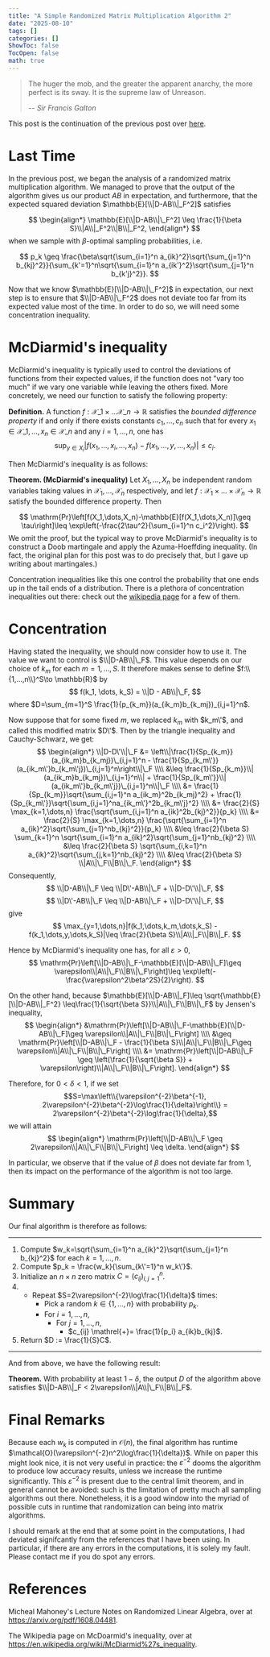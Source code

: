 ```yaml
---
title: "A Simple Randomized Matrix Multiplication Algorithm 2"
date: "2025-08-10"
tags: []
categories: []
ShowToc: false
TocOpen: false
math: true
---
```


> The huger the mob, and the greater the apparent anarchy, the more perfect is its sway. It is the supreme law of Unreason. 
>
> -- *Sir Francis Galton*

This post is the continuation of the previous post over [here](/personalpage/posts/simple-rand-matmult/).

# Last Time
In the previous post, we began the analysis of a randomized matrix multiplication algorithm. We managed to prove that the output of the algorithm gives us our product $AB$ in expectation, and furthermore, that the expected squared deviation $\mathbb{E}[\\|D-AB\\|_F^2]$ satisfies

$$
\begin{align*}
\mathbb{E}[\\|D-AB\\|\_F^2] \leq \frac{1}{\beta S}\\|A\\|_F^2\\|B\\|_F^2,
\end{align*}
$$
when we sample with $\beta$-optimal sampling probabilities, i.e.

$$
p_k \geq \frac{\beta\sqrt{\sum_{i=1}^n a_{ik}^2}\sqrt{\sum_{j=1}^n b_{kj}^2}}{\sum_{k'=1}^n\sqrt{\sum_{i=1}^n a_{ik'}^2}\sqrt{\sum_{j=1}^n b_{k'j}^2}}.
$$

Now that we know $\mathbb{E}[\\|D-AB\\|\_F^2]$ in expectation, our next step is to ensure that $\\|D-AB\\|\_F^2$ does not deviate too far from its expected value most of the time. In order to do so, we will need some concentration inequality.

# McDiarmid's inequality

McDiarmid's inequality is typically used to control the deviations of functions from their expected values, if the function does not "vary too much" if we vary one variable while leaving the others fixed. More concretely, we need our function to satisfy the following property:

**Definition.** A function $f:\mathcal{X}\_1\times \dots \mathcal{X}\_n\to \mathbb{R}$ satisfies the *bounded difference property* if and only if there exists constants $c_1,\dots, c_n$ such that for every $x_1\in \mathcal{X}\_1,\dots,x_n\in \mathcal{X}\_n$ and any $i=1,\dots,n$, one has
$$
\sup_{y\in X_i}|f(x_1,\dots,x_i,\dots,x_n) - f(x_1,\dots,y,\dots,x_n)|\leq c_i.
$$

Then McDiarmid's inequality is as follows:

**Theorem. (McDiarmid's inequality)** Let $X_1,\dots,X_n$ be independent random variables taking values in $\mathcal{X}_1,\dots,\mathcal{X}_n$ respectively, and let $f:\mathcal{X}_1\times\dots\times \mathcal{X}_n\to\mathbb{R}$ satisfy the bounded difference property. Then

$$
\mathrm{Pr}\left[f(X_1,\dots,X_n)-\mathbb{E}[f(X_1,\dots,X_n)]\geq \tau\right]\leq \exp\left(-\frac{2\tau^2}{\sum_{i=1}^n c_i^2}\right).
$$
We omit the proof, but the typical way to prove McDiarmid's inequality is to construct a Doob martingale and apply the Azuma-Hoeffding inequality. (In fact, the original plan for this post was to do precisely that, but I gave up writing about martingales.) 

Concentration inequalities like this one control the probability that one ends up in the tail ends of a distribution. There is a plethora of concentration inequalities out there: check out the [wikipedia page](https://en.wikipedia.org/wiki/Concentration_inequality) for a few of them.

# Concentration

Having stated the inequality, we should now consider how to use it. The value we want to control is $\\|D-AB\\|\_F$. This value depends on our choice of $k_m$ for each $m=1,\dots,S$. It therefore makes sense to define $f:\\{1,...,n\\}^S\to \mathbb{R}$ by
$$
f(k_1, \dots, k_S) = \\|D - AB\\|\_F,
$$
where $D=\sum_{m=1}^S \frac{1}{p_{k_m}}(a_{ik_m}b_{k_mj})_{i,j=1}^n$.

Now suppose that for some fixed $m$, we replaced $k_m$ with $k_m\'$, and called this modified matrix $D\'$. Then by the triangle inequality and Cauchy-Schwarz, we get:
$$
\begin{align*}
\\|D-D\'\\|\_F
&= \left\\|\frac{1}{Sp_{k_m}}(a_{ik_m}b_{k_mj})\_{i,j=1}^n - \frac{1}{Sp_{k_m\'}}(a_{ik_m\'}b_{k_m\'j})\_{i,j=1}^n\right\\|\_F \\\\
&\leq \frac{1}{Sp_{k_m}}\\|(a_{ik_m}b_{k_mj})\_{i,j=1}^n\\| + \frac{1}{Sp_{k_m\'}}\\|(a_{ik_m\'}b_{k_m\'j})\_{i,j=1}^n\\|\_F \\\\
&= \frac{1}{Sp_{k_m}}\sqrt{\sum_{i,j=1}^n a_{ik_m}^2b_{k_mj}^2} + \frac{1}{Sp_{k_m\'}}\sqrt{\sum_{i,j=1}^na_{ik_m\'}^2b_{k_m\'j}^2} \\\\
&= \frac{2}{S} \max_{k=1,\dots,n} \frac{\sqrt{\sum_{i,j=1}^n a_{ik}^2b_{kj}^2}}{p_k} \\\\
&= \frac{2}{S} \max_{k=1,\dots,n} \frac{\sqrt{\sum_{i=1}^n a_{ik}^2}\sqrt{\sum_{j=1}^nb_{kj}^2}}{p_k} \\\\
&\leq \frac{2}{\beta S} \sum_{k=1}^n \sqrt{\sum_{i=1}^n a_{ik}^2}\sqrt{\sum_{j=1}^nb_{kj}^2} \\\\
&\leq \frac{2}{\beta S} \sqrt{\sum_{i,k=1}^n a_{ik}^2}\sqrt{\sum_{j,k=1}^nb_{kj}^2} \\\\
&\leq \frac{2}{\beta S} \\|A\\|\_F\\|B\\|\_F.
\end{align*}
$$
Consequently,
$$
\\|D-AB\\|\_F \leq \\|D\'-AB\\|\_F + \\|D-D\'\\|\_F,
$$
$$
\\|D\'-AB\\|\_F \leq \\|D-AB\\|\_F + \\|D-D\'\\|\_F,
$$
give
$$
\max_{y=1,\dots,n}|f(k_1,\dots,k_m,\dots,k_S) - f(k_1,\dots,y,\dots,k_S)|\leq \frac{2}{\beta S}\\|A\\|_F\\|B\\|_F.
$$

Hence by McDiarmid's inequality one has, for all $\varepsilon>0$,
$$
\mathrm{Pr}\left[\\|D-AB\\|\_F-\mathbb{E}[\\|D-AB\\|\_F]\geq \varepsilon\\|A\\|\_F\\|B\\|\_F\right]\leq \exp\left(-\frac{\varepsilon^2\beta^2S}{2}\right).
$$

On the other hand, because $\mathbb{E}[\\|D-AB\\|_F]\leq \sqrt{\mathbb{E}[\\|D-AB\\|_F^2} \leq\frac{1}{\sqrt{\beta S}}\\|A\\|\_F\\|B\\|\_F$ by Jensen's inequality,
$$
\begin{align*}
&\mathrm{Pr}\left[\\|D-AB\\|\_F-\mathbb{E}[\\|D-AB\\|\_F]\geq \varepsilon\\|A\\|\_F\\|B\\|\_F\right] \\\\
&\geq \mathrm{Pr}\left[\\|D-AB\\|\_F - \frac{1}{\beta S}\\|A\\|\_F\\|B\\|\_F\geq \varepsilon\\|A\\|\_F\\|B\\|\_F\right] \\\\
&= \mathrm{Pr}\left[\\|D-AB\\|\_F \geq \left(\frac{1}{\sqrt{\beta S}} + \varepsilon\right)\\|A\\|\_F\\|B\\|\_F\right].
\end{align*}
$$

Therefore, for $0<\delta<1$, if we set
$$S=\max\left\\{\varepsilon^{-2}\beta^{-1}, 2\varepsilon^{-2}\beta^{-2}\log\frac{1}{\delta}\right\\} = 2\varepsilon^{-2}\beta^{-2}\log\frac{1}{\delta},$$
we will attain
$$
\begin{align*}
\mathrm{Pr}\left[\\|D-AB\\|\_F \geq 2\varepsilon\\|A\\|\_F\\|B\\|\_F\right] \leq \delta.
\end{align*}
$$

In particular, we observe that if the value of $\beta$ does not deviate far from $1$, then its impact on the performance of the algorithm is not too large.
# Summary

Our final algorithm is therefore as follows:
***
1. Compute $w_k=\sqrt{\sum_{i=1}^n a_{ik}^2}\sqrt{\sum_{j=1}^n b_{kj}^2}$ for each $k=1,\dots,n$.
2. Compute $p_k = \frac{w_k}{\sum_{k\'=1}^n w_k\'}$.
2. Initialize an $n\times n$ zero matrix $C=(c_{ij})_{i,j=1}^n$.
3. * Repeat $S=2\varepsilon^{-2}\log\frac{1}{\delta}$ times:
        * Pick a random $k\in\{1,\dots,n\}$ with probability $p_k$.
        * For $i=1,\dots,n$,
            * For $j=1,...,n$,
                * $c_{ij} \mathrel{+}= \frac{1}{p_i} a_{ik}b_{kj}$.
4. Return $D := \frac{1}{S}C$.
***

And from above, we have the following result:

**Theorem.** With probability at least $1-\delta$, the output $D$ of the algorithm above satisfies $\\|D-AB\\|_F < 2\varepsilon\\|A\\|\_F\\|B\\|_F$.

# Final Remarks
Because each $w_k$ is computed in  $\mathcal{O}(n)$, the final algorithm has runtime $\mathcal{O}(\varepsilon^{-2}n^2\log\frac{1}{\delta})$. While on paper this might look nice, it is not very useful in practice: the  $\varepsilon^{-2}$ dooms the algorithm to produce low accuracy results, unless we increase the runtime significantly. This $\varepsilon^{-2}$ is present due to the central limit theorem, and in general cannot be avoided: such is the limitation of pretty much all sampling algorithms out there. Nonetheless, it is a good window into the myriad of possible cuts in runtime that randomization can being into matrix algorithms.

I should remark at the end that at some point in the computations, I had deviated signifcantly from the references that I have been using. In particular, if there are any errors in the computations, it is solely my fault. Please contact me if you do spot any errors.

# References
Micheal Mahoney's Lecture Notes on Randomized Linear Algebra, over at <https://arxiv.org/pdf/1608.04481>.

The Wikipedia page on McDoarmid's inequality, over at <https://en.wikipedia.org/wiki/McDiarmid%27s_inequality>.